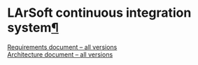 LArSoft continuous integration system[¶](#LArSoft-continuous-integration-system)
================================================================================

[Requirements document – all versions](https://cdcvs.fnal.gov/redmine/documents/757)\
[Architecture document – all versions](https://cdcvs.fnal.gov/redmine/documents/768)
